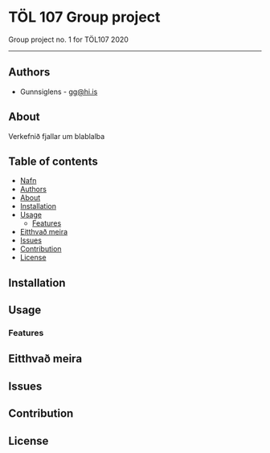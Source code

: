 # TÖL 107 Group project
Group project no. 1 for TÖL107 2020
***

## Authors
* Gunnsiglens - gg@hi.is

## About
Verkefnið fjallar um blablalba

## Table of contents
* [Nafn](#töl-107-group-project) <br /> 
* [Authors](#authors) <br /> 
* [About](#about) <br /> 
* [Installation](#installation) <br /> 
* [Usage](#usage) <br /> 
  + [Features](#features) <br /> 
* [Eitthvað meira](#eitthvað-meira) <br /> 
* [Issues](#issues) <br /> 
* [Contribution](#contribution) <br /> 
* [License](#license)

## Installation

## Usage

### Features

## Eitthvað meira

## Issues

## Contribution

## License
